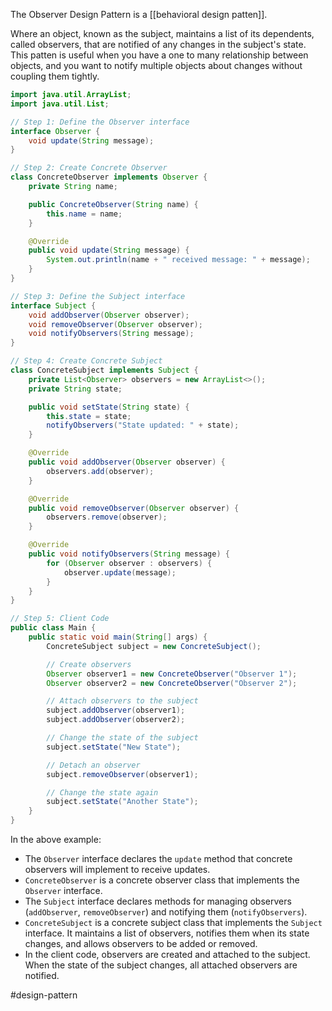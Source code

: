 The Observer Design Pattern is a [[behavioral design patten]].

Where an object, known as the subject, maintains a list of its dependents, called observers, that are notified of any changes in the subject's state. This patten is useful when you have a one to many relationship between objects, and you want to notify multiple objects about changes without coupling them tightly.

```Java
import java.util.ArrayList;
import java.util.List;

// Step 1: Define the Observer interface
interface Observer {
    void update(String message);
}

// Step 2: Create Concrete Observer
class ConcreteObserver implements Observer {
    private String name;

    public ConcreteObserver(String name) {
        this.name = name;
    }

    @Override
    public void update(String message) {
        System.out.println(name + " received message: " + message);
    }
}

// Step 3: Define the Subject interface
interface Subject {
    void addObserver(Observer observer);
    void removeObserver(Observer observer);
    void notifyObservers(String message);
}

// Step 4: Create Concrete Subject
class ConcreteSubject implements Subject {
    private List<Observer> observers = new ArrayList<>();
    private String state;

    public void setState(String state) {
        this.state = state;
        notifyObservers("State updated: " + state);
    }

    @Override
    public void addObserver(Observer observer) {
        observers.add(observer);
    }

    @Override
    public void removeObserver(Observer observer) {
        observers.remove(observer);
    }

    @Override
    public void notifyObservers(String message) {
        for (Observer observer : observers) {
            observer.update(message);
        }
    }
}

// Step 5: Client Code
public class Main {
    public static void main(String[] args) {
        ConcreteSubject subject = new ConcreteSubject();

        // Create observers
        Observer observer1 = new ConcreteObserver("Observer 1");
        Observer observer2 = new ConcreteObserver("Observer 2");

        // Attach observers to the subject
        subject.addObserver(observer1);
        subject.addObserver(observer2);

        // Change the state of the subject
        subject.setState("New State");

        // Detach an observer
        subject.removeObserver(observer1);

        // Change the state again
        subject.setState("Another State");
    }
}
```

In the above example:
- The `Observer` interface declares the `update` method that concrete observers will implement to receive updates.
- `ConcreteObserver` is a concrete observer class that implements the `Observer` interface.
- The `Subject` interface declares methods for managing observers (`addObserver`, `removeObserver`) and notifying them (`notifyObservers`).
- `ConcreteSubject` is a concrete subject class that implements the `Subject` interface. It maintains a list of observers, notifies them when its state changes, and allows observers to be added or removed.
- In the client code, observers are created and attached to the subject. When the state of the subject changes, all attached observers are notified.

#design-pattern 